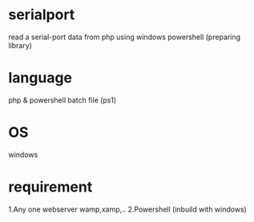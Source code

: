 # serialport
read a serial-port data from php using windows powershell (preparing library)

# language 
php & powershell batch file (ps1)

# OS
windows

# requirement
 1.Any one webserver wamp,xamp,..
 2.Powershell (inbuild with windows)
 
 
 
